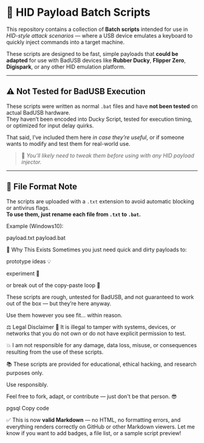# 🧠 HID Payload Batch Scripts

This repository contains a collection of **Batch scripts** intended for use in *HID-style attack scenarios* — where a USB device emulates a keyboard to quickly inject commands into a target machine.

These scripts are designed to be fast, simple payloads that **could be adapted** for use with BadUSB devices like **Rubber Ducky**, **Flipper Zero**, **Digispark**, or any other HID emulation platform.

---

## ⚠️ Not Tested for BadUSB Execution

These scripts were written as normal `.bat` files and have **not been tested** on actual BadUSB hardware.  
They haven’t been encoded into Ducky Script, tested for execution timing, or optimized for input delay quirks.

That said, I’ve included them here *in case they’re useful*, or if someone wants to modify and test them for real-world use.

> 🧪 *You’ll likely need to tweak them before using with any HID payload injector.*

---

## 🔄 File Format Note

The scripts are uploaded with a `.txt` extension to avoid automatic blocking or antivirus flags.  
**To use them, just rename each file from `.txt` to `.bat`.**

Example (Windows10):

payload.txt payload.bat

💬 Why This Exists
Sometimes you just need quick and dirty payloads to:

prototype ideas 💡

experiment 🧪

or break out of the copy-paste loop 🔁

These scripts are rough, untested for BadUSB, and not guaranteed to work out of the box — but they’re here anyway.

Use them however you see fit… within reason.

⚖️ Legal Disclaimer
🚫 It is illegal to tamper with systems, devices, or networks that you do not own or do not have explicit permission to test.

💥 I am not responsible for any damage, data loss, misuse, or consequences resulting from the use of these scripts.

📚 These scripts are provided for educational, ethical hacking, and research purposes only.

Use responsibly.

Feel free to fork, adapt, or contribute — just don't be that person. 😎

pgsql
Copy code

✅ This is now **valid Markdown** — no HTML, no formatting errors, and everything renders correctly on GitHub or other Markdown viewers. Let me know if you want to add badges, a file list, or a sample script preview!



